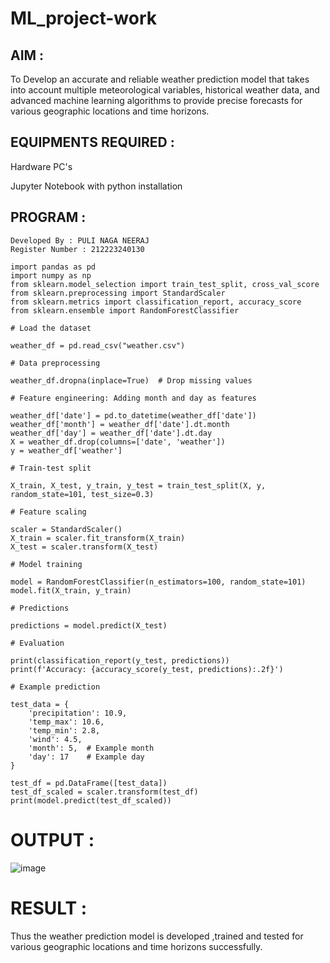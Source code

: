 # ML_project-work

## AIM :
To Develop an accurate and reliable weather prediction model that takes into account multiple meteorological variables, historical weather data, and advanced machine learning algorithms to provide precise forecasts for various geographic locations and time horizons.

## EQUIPMENTS REQUIRED :
Hardware PC's

Jupyter Notebook with python installation

## PROGRAM :
```
Developed By : PULI NAGA NEERAJ
Register Number : 212223240130
```
```
import pandas as pd
import numpy as np
from sklearn.model_selection import train_test_split, cross_val_score
from sklearn.preprocessing import StandardScaler
from sklearn.metrics import classification_report, accuracy_score
from sklearn.ensemble import RandomForestClassifier

# Load the dataset

weather_df = pd.read_csv("weather.csv")

# Data preprocessing

weather_df.dropna(inplace=True)  # Drop missing values

# Feature engineering: Adding month and day as features

weather_df['date'] = pd.to_datetime(weather_df['date'])
weather_df['month'] = weather_df['date'].dt.month
weather_df['day'] = weather_df['date'].dt.day
X = weather_df.drop(columns=['date', 'weather'])
y = weather_df['weather']

# Train-test split

X_train, X_test, y_train, y_test = train_test_split(X, y, random_state=101, test_size=0.3)

# Feature scaling

scaler = StandardScaler()
X_train = scaler.fit_transform(X_train)
X_test = scaler.transform(X_test)

# Model training

model = RandomForestClassifier(n_estimators=100, random_state=101)
model.fit(X_train, y_train)

# Predictions

predictions = model.predict(X_test)

# Evaluation

print(classification_report(y_test, predictions))
print(f'Accuracy: {accuracy_score(y_test, predictions):.2f}')

# Example prediction

test_data = {
    'precipitation': 10.9,
    'temp_max': 10.6,
    'temp_min': 2.8,
    'wind': 4.5,
    'month': 5,  # Example month
    'day': 17    # Example day
}

test_df = pd.DataFrame([test_data])
test_df_scaled = scaler.transform(test_df)
print(model.predict(test_df_scaled))
```
# OUTPUT :
![image](https://github.com/23004426/ML_Workshop/assets/144979327/4aebdf5a-5b33-4f26-b6fe-eb5caabb14cc)


# RESULT :
Thus the weather prediction model is developed ,trained and tested for various geographic locations and time horizons successfully.
